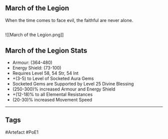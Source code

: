 ## March of the Legion
When the time comes to face evil, the faithful are never alone.
##
![[March of the Legion.png]]
## March of the Legion Stats
- Armour: (364-480)
- Energy Shield: (73-100)
- Requires Level 58, 54 Str, 54 Int
- +(3-5) to Level of Socketed Aura Gems
- Socketed Gems are Supported by Level 25 Divine Blessing
- (250-300)% increased Armour and Energy Shield
- +(12-18)% to all Elemental Resistances
- (20-30)% increased Movement Speed


---
## Tags
#Artefact
#PoE1